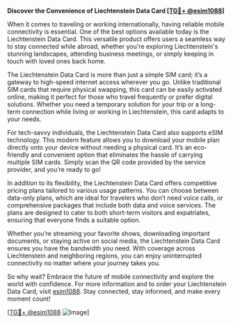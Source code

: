 **Discover the Convenience of Liechtenstein Data Card [[TG💪+ @esim1088](https://t.me/s/esim1088)]**

When it comes to traveling or working internationally, having reliable mobile connectivity is essential. One of the best options available today is the Liechtenstein Data Card. This versatile product offers users a seamless way to stay connected while abroad, whether you're exploring Liechtenstein's stunning landscapes, attending business meetings, or simply keeping in touch with loved ones back home.

The Liechtenstein Data Card is more than just a simple SIM card; it’s a gateway to high-speed internet access wherever you go. Unlike traditional SIM cards that require physical swapping, this card can be easily activated online, making it perfect for those who travel frequently or prefer digital solutions. Whether you need a temporary solution for your trip or a long-term connection while living or working in Liechtenstein, this card adapts to your needs.

For tech-savvy individuals, the Liechtenstein Data Card also supports eSIM technology. This modern feature allows you to download your mobile plan directly onto your device without needing a physical card. It’s an eco-friendly and convenient option that eliminates the hassle of carrying multiple SIM cards. Simply scan the QR code provided by the service provider, and you’re ready to go!

In addition to its flexibility, the Liechtenstein Data Card offers competitive pricing plans tailored to various usage patterns. You can choose between data-only plans, which are ideal for travelers who don’t need voice calls, or comprehensive packages that include both data and voice services. The plans are designed to cater to both short-term visitors and expatriates, ensuring that everyone finds a suitable option.

Whether you’re streaming your favorite shows, downloading important documents, or staying active on social media, the Liechtenstein Data Card ensures you have the bandwidth you need. With coverage across Liechtenstein and neighboring regions, you can enjoy uninterrupted connectivity no matter where your journey takes you.

So why wait? Embrace the future of mobile connectivity and explore the world with confidence. For more information and to order your Liechtenstein Data Card, visit [esim1088](https://t.me/s/esim1088). Stay connected, stay informed, and make every moment count!

[[TG💪+ @esim1088](https://t.me/s/esim1088) ![Image](https://i.postimg.cc/Y0z9fWf4/image.png)]